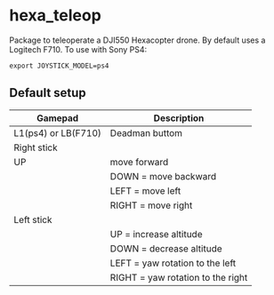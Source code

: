 # hexa_teleop
Package to teleoperate a DJI550 Hexacopter drone. 
By default uses a Logitech F710. To use with Sony PS4:

`export JOYSTICK_MODEL=ps4`

## Default setup
| Gamepad | Description |
| --- | --- |
|L1(ps4) or LB(F710)  | Deadman buttom |
| Right stick| |
|  UP | move forward|
|  | DOWN = move backward|
|  |  LEFT = move left|
|  | RIGHT = move right|
|Left stick| |
|  | UP = increase altitude|
|  | DOWN = decrease altitude|
|  | LEFT = yaw rotation to the left|
|  | RIGHT = yaw rotation to the right|

  
 
  


